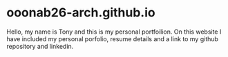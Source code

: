 # ooonab26-arch.github.io

Hello, my name is Tony and this is my personal portfoilion. On this website I have included my personal porfolio, resume details and a link to my github repository and linkedin.